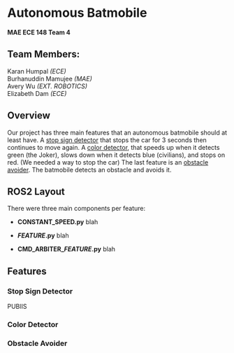 # Autonomous Batmobile
**MAE ECE 148 Team 4**

## Team Members:
Karan Humpal *(ECE)* \
Burhanuddin Mamujee *(MAE)* \
Avery Wu *(EXT. ROBOTICS)* \
Elizabeth Dam *(ECE)*

## Overview
Our project has three main features that an autonomous batmobile should at least have. A [stop sign detector](#stop-sign-detector) that stops the car for 3 seconds then continues to move again. A [color detector](#color-detector), that speeds up when it detects green (the Joker), slows down when it detects blue (civilians), and stops on red. (We needed a way to stop the car) The last feature is an [obstacle avoider](#obstacle-avoider). The batmobile detects an obstacle and avoids it.

## ROS2 Layout
There were three main components per feature:
* **CONSTANT_SPEED.py**
blah

* ***FEATURE*.py**
blah

* **CMD_ARBITER_*FEATURE*.py**
blah

## Features
### Stop Sign Detector
PUBlIS

### Color Detector

### Obstacle Avoider




